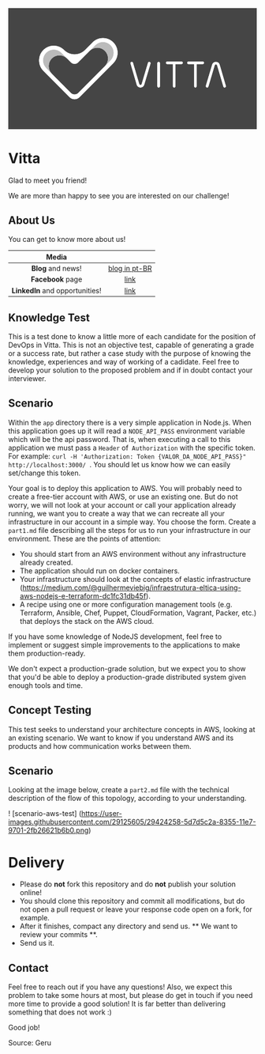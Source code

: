 <img src="/assets/logo_black.png" />

# Vitta

Glad to meet you friend!

We are more than happy to see you are interested on our challenge!

## About Us

You can get to know more about us!

| Media | |
|:---:|:---:|
| **Blog** and news! | [blog in pt-BR](https://blog.vitta.me/) |
| **Facebook** page | [link](https://www.facebook.com/vitta.me/) |
| **LinkedIn** and opportunities! | [link](https://www.linkedin.com/company/3990515/) |

## Knowledge Test

This is a test done to know a little more of each candidate for the position of DevOps in Vitta. This is not an objective test, capable of generating a grade or a success rate, but rather a case study with the purpose of knowing the knowledge, experiences and way of working of a cadidate. Feel free to develop your solution to the proposed problem and if in doubt contact your interviewer.

## Scenario

Within the `app` directory there is a very simple application in Node.js. When this application goes up it will read a `NODE_API_PASS` environment variable which will be the api password. That is, when executing a call to this application we must pass a `Header` of` Authorization` with the specific token. For example: `curl -H 'Authorization: Token {VALOR_DA_NODE_API_PASS}" http://localhost:3000/ `. You should let us know how we can easily set/change this token.

Your goal is to deploy this application to AWS. You will probably need to create a free-tier account with AWS, or use an existing one. But do not worry, we will not look at your account or call your application already running, we want you to create a way that we can recreate all your infrastructure in our account in a simple way. You choose the form. Create a `part1.md` file describing all the steps for us to run your infrastructure in our environment. These are the points of attention:

* You should start from an AWS environment without any infrastructure already created.
* The application should run on docker containers.
* Your infrastructure should look at the concepts of elastic infrastructure (https://medium.com/@guilhermeviebig/infraestrutura-eltica-using-aws-nodejs-e-terraform-dc1fc31db45f).
* A recipe using one or more configuration management tools (e.g. Terraform, Ansible, Chef, Puppet, CloudFormation, Vagrant, Packer, etc.) that deploys the stack on the AWS cloud.

If you have some knowledge of NodeJS development, feel free to implement or suggest simple improvements to the applications to make them production-ready.

We don't expect a production-grade solution, but we expect you to show that you'd be able to deploy a production-grade distributed system given enough tools and time.

## Concept Testing

This test seeks to understand your architecture concepts in AWS, looking at an existing scenario. We want to know if you understand AWS and its products and how communication works between them.

## Scenario

Looking at the image below, create a `part2.md` file with the technical description of the flow of this topology, according to your understanding.

! [scenario-aws-test] (https://user-images.githubusercontent.com/29125605/29424258-5d7d5c2a-8355-11e7-9701-2fb26621b6b0.png)

# Delivery

* Please do **not** fork this repository and do **not** publish your solution online!
* You should clone this repository and commit all modifications, but do not open a pull request or leave your response code open on a fork, for example.
* After it finishes, compact any directory and send us. ** We want to review your commits **.
* Send us it.

## Contact

Feel free to reach out if you have any questions! Also, we expect this problem to take some hours at most, but please do get in touch if you need more time to provide a good solution! It is far better than delivering something that does not work :)

Good job!


Source: Geru